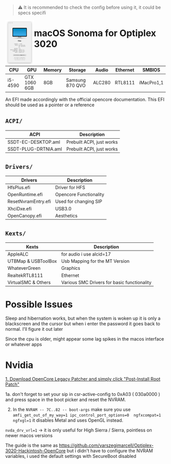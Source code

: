 > ⚠️ It is recommended to check the config before using it, it could be specs specifi

<img align="left" src="./specs.png" width=90></img>
# macOS Sonoma for Optiplex 3020

| CPU  | GPU  | Memory  | Storage    | Audio | Ethernet | SMBIOS |
| ---- | ---- | ------- | ---------- | --- | ------- | -- |
| i5-4590  | GTX 1060 6GB  | 8GB | Samsung 870 QVO | ALC280 | RTL8111 | iMacPro1,1 | 

An EFI made accordingly with the official opencore documentation. This EFI should be used as a pointer or a reference

## `ACPI/`

| ACPI | Description |
| -- | -- |
| SSDT-EC-DESKTOP.aml | Prebuilt ACPI, just works  |
| SSDT-PLUG-DRTNIA.aml | Prebuilt ACPI, just works  |

## `Drivers/`

| Drivers | Description |
| -- | -- |
| HfsPlus.efi | Driver for HFS  |
| OpenRuntime.efi | Opencore Functionality  |
| ResetNvramEntry.efi | Used for changing SIP   |
| XhciDxe.efi | USB3.0  |
| OpenCanopy.efi | Aesthetics  |

## `Kexts/`


| Kexts | Description |
| -- | -- |
| AppleALC | for audio i use alcid=17  |
| UTBMap & USBToolBox | Usb Mapping for the MT Version  |
| WhateverGreen | Graphics   |
| RealtekRTL8111 | Ethernet  |
| VirtualSMC & Others | Various SMC Drivers for basic functionality  |

# Possible Issues
Sleep and hibernation works, but when the system is woken up it is only a blackscreen and the cursor but when i enter the password it goes back to normal. I'll figure it out later

Since the cpu is older, might appear some lag spikes in the macos interface or whatever apps

# Nvidia
[1. Download OpenCore Legacy Patcher and simply click "Post-Install Root Patch"](https://github.com/dortania/OpenCore-Legacy-Patcher/releases)

1a. don't forget to set your sip in csr-active-config to 0xA03 ( 030a0000 ) and press space in the boot picker and reset the NVRAM.

2. In the `NVRAM -- 7C..82 -- boot-args` make sure you use `amfi_get_out_of_my_way=1 ipc_control_port_options=0  ngfxcompat=1 ngfxgl=1` it disables Metal and uses OpenGL instead.

`nvda_drv_vrl=1` -> it is only useful for High Sierra / Sierra, pointless on newer macos versions 

The guide is the same as https://github.com/varszegimarcell/Optiplex-3020-Hackintosh-OpenCore but i didn't have to configure the NVRAM variables, i used the default settings with SecureBoot disabled
